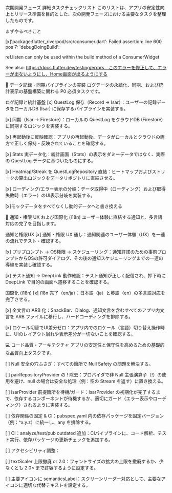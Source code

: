 次期開発フェーズ 詳細タスクチェックリスト
このリストは、アプリの安定性向上とリリース準備を目的とした、次の開発フェーズにおける主要なタスクを整理したものです。



まずやるべきこと

[x]'package:flutter_riverpod/src/consumer.dart': Failed assertion: line 600 pos 7: 'debugDoingBuild':

ref.listen can only be used within the build method of a ConsumerWidget

See also: https://docs.flutter.dev/testing/errors　このエラーを修正して、エラーが出ないようにし、Home画面が出るようにする





💾 データ記録・同期パイプラインの実装
ログデータの永続化、同期、および統計表示の基盤構築に関わる P0 必須タスクです。

ログ記録と統計基盤
[x] QuestLog 保存（Record → Isar）：ユーザーの記録データをローカルDB (Isar) に保存するパイプラインを実装する。

[x] 同期（Isar → Firestore）：ローカルの QuestLog をクラウドDB (Firestore) に同期するロジックを実装する。

[x] 再起動後に反映確認：アプリの再起動後、データがローカルとクラウドの両方で正しく保持・反映されていることを確認する。

[x] Stats 実データ化：統計画面（Stats）の表示をダミーデータではなく、実際の QuestLog データに基づいたものにする。

[x] Heatmap/Streak を QuestLogRepository 直結：ヒートマップおよびストリークの算出ロジックをデータリポジトリに直結させる。

[x] ローディング/エラー表示の分岐：データ取得中（ローディング）および取得失敗時（エラー）のUI表示分岐を実装する。

[x]モックデータをすべてなくし動的データへと書き換える

🔔 通知・権限 UX および国際化 (i18n)
ユーザー体験に直結する通知と、多言語対応の完了を目指します。

通知と権限UX
[x] 通知・権限 UX 通し：通知関連のユーザー体験（UX）を一連の流れでテスト・確認する。

[x] プリプロンプト → OS権限 → スケジューリング：通知許諾のための事前プロンプトからOSの許可ダイアログ、その後の通知スケジューリングまでの一連の導線を実装し確認する。

[x] テスト通知 → DeepLink 動作確認：テスト通知が正しく配信され、押下時に DeepLink で目的の画面へ遷移することを確認する。

国際化 (i18n)
[x] i18n 完了（en/ja）：日本語（ja）と英語（en）の多言語対応を完了させる。

[x] 全文言の ARB 化：SnackBar、Dialog、通知文言を含むすべてのアプリ内文言を ARB ファイルに移行し、ハードコーディングを排除する。

[x] ロケール切替でUI差分ゼロ：アプリ内でのロケール（言語）切り替え操作時に、UIのレイアウト崩れや表示差分が一切ないことを確認する。

💻 コード品質・アーキテクチャ
アプリの安定性と保守性を高めるための基礎的な品質向上タスクです。

[ ] Null 安全の穴ふさぎ：すべての箇所で Null Safety の問題を解決する。

[ ] pairRepositoryProvider の ! 除去：プロバイダで非 Null 主張演算子（!）の使用を避け、null の場合は安全な処理（例：空の Stream を返す）に置き換える。

[ ] isarProvider 前提箇所を待機/ガード：isarProvider の初期化が完了するまで、依存するコンポーネントが待機するか、適切にガード（エラー表示やローディング）されるように実装する。

[ ] 依存関係の固定 & CI：pubspec.yaml 内の依存パッケージを固定バージョン（例：^x.y.z）に統一し、any を排除する。

[ ] CI：analyze/test/pub outdated 追加：CIパイプラインに、コード解析、テスト実行、依存パッケージの更新チェックを追加する。

[ ] アクセシビリティ調整：

[ ] textScaler 上限撤廃 or 2.0：フォントサイズの拡大の上限を撤廃するか、少なくとも 2.0× まで許容するように設定する。

[ ] 主要アイコンに semanticsLabel：スクリーンリーダー対応として、主要なアイコンに適切な代替テキストを設定する。

